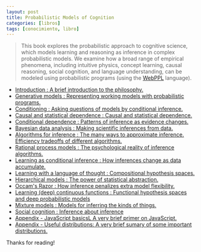```yaml
---
layout: post
title: Probabilistic Models of Cognition
categories: [libros]
tags: [conocimiento, libro]
---
```


<!--Resumen-->

> This book explores the probabilistic approach to cognitive science, which models learning and reasoning as inference in complex probabilistic models. We examine how a broad range of empirical phenomena, including intuitive physics, concept learning, causal reasoning, social cognition, and language understanding, can be modeled using probabilistic programs (using the [WebPPL](http://webppl.org/) language).

- [Introduction : A brief introduction to the philosophy.](http://probmods.org/chapters/introduction.html)
- [Generative models : Representing working models with probabilistic programs.](http://probmods.org/chapters/generative-models.html)
- [Conditioning : Asking questions of models by conditional inference.](http://probmods.org/chapters/conditioning.html)
- [Causal and statistical dependence : Causal and statistical dependence.](http://probmods.org/chapters/dependence.html)
- [Conditional dependence : Patterns of inference as evidence changes.](http://probmods.org/chapters/conditional-dependence.html)
- [Bayesian data analysis : Making scientific inferences from data.](http://probmods.org/chapters/bayesian-data-analysis.html)
- [Algorithms for inference : The many ways to approximate inference. Efficiency tradeoffs of different algorithms.](http://probmods.org/chapters/inference-algorithms.html)
- [Rational process models : The psychological reality of inference algorithms.](http://probmods.org/chapters/process-models.html)
- [Learning as conditional inference : How inferences change as data accumulate.](http://probmods.org/chapters/learning-as-conditional-inference.html)
- [Learning with a language of thought : Compositional hypothesis spaces.](http://probmods.org/chapters/lot-learning.html)
- [Hierarchical models : The power of statistical abstraction.](http://probmods.org/chapters/hierarchical-models.html)
- [Occam's Razor : How inference penalizes extra model flexibility.](http://probmods.org/chapters/occams-razor.html)
- [Learning (deep) continuous functions : Functional hypothesis spaces and deep probabilistic models](http://probmods.org/chapters/function-learning.html)
- [Mixture models : Models for inferring the kinds of things.](http://probmods.org/chapters/mixture-models.html)
- [Social cognition : Inference about inference](http://probmods.org/chapters/social-cognition.html)
- [Appendix - JavaScript basicsL A very brief primer on JavaScript.](http://probmods.org/chapters/appendix-js-basics.html)
- [Appendix - Useful distributions: A very brief sumary of some important distributions.](http://probmods.org/chapters/appendix-useful-distributions.html)

Thanks for reading!